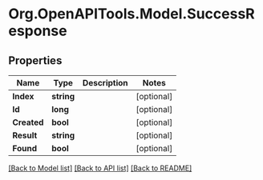 
# Org.OpenAPITools.Model.SuccessResponse

## Properties

Name | Type | Description | Notes
------------ | ------------- | ------------- | -------------
**Index** | **string** |  | [optional] 
**Id** | **long** |  | [optional] 
**Created** | **bool** |  | [optional] 
**Result** | **string** |  | [optional] 
**Found** | **bool** |  | [optional] 

[[Back to Model list]](../README.md#documentation-for-models)
[[Back to API list]](../README.md#documentation-for-api-endpoints)
[[Back to README]](../README.md)

